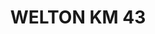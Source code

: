 ---
title: "WELTON KM 43"
url: /ciudad-guadalupe-victoria/welton-km-43-calle-dieciseisava/
shop: supermercado
---